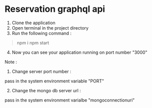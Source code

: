 # Reservation graphql api

1. Clone the application
2. Open terminal in the project directory
3. Run the following command :

>npm i
>npm start

4. Now you can see your application running on port number "3000"

Note :

1. Change server port number :

pass in the system environment variable "PORT"

2. Change the mongo db server url :

pass in the system environment varialbe "mongoconnectionuri"
